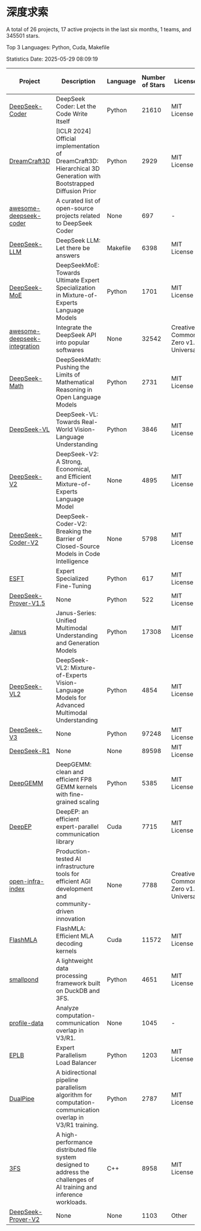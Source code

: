 # 深度求索

A total of 26 projects, 17 active projects in the last six months, 1 teams, and 345501 stars.

Top 3 Languages: Python, Cuda, Makefile

Statistics Date: 2025-05-29 08:09:19

| Project | Description | Language | Number of Stars | License | Creation Date | Last Updated Date | Last Pushed Date |
| --- | --- | --- | --- | --- | --- | --- | --- |
| [DeepSeek-Coder](https://github.com/deepseek-ai/DeepSeek-Coder) | DeepSeek Coder: Let the Code Write Itself | Python | 21610 | MIT License | 2023-10-20 | 2025-05-29 | 2024-05-21 |
| [DreamCraft3D](https://github.com/deepseek-ai/DreamCraft3D) | [ICLR 2024] Official implementation of DreamCraft3D: Hierarchical 3D Generation with Bootstrapped Diffusion Prior | Python | 2929 | MIT License | 2023-10-23 | 2025-05-29 | 2025-04-22 |
| [awesome-deepseek-coder](https://github.com/deepseek-ai/awesome-deepseek-coder) | A curated list of open-source projects related to DeepSeek Coder | None | 697 | - | 2023-11-06 | 2025-05-20 | 2024-04-03 |
| [DeepSeek-LLM](https://github.com/deepseek-ai/DeepSeek-LLM) | DeepSeek LLM: Let there be answers | Makefile | 6398 | MIT License | 2023-11-29 | 2025-05-29 | 2024-02-04 |
| [DeepSeek-MoE](https://github.com/deepseek-ai/DeepSeek-MoE) | DeepSeekMoE: Towards Ultimate Expert Specialization in Mixture-of-Experts Language Models | Python | 1701 | MIT License | 2024-01-02 | 2025-05-28 | 2024-01-16 |
| [awesome-deepseek-integration](https://github.com/deepseek-ai/awesome-deepseek-integration) | Integrate the DeepSeek API into popular softwares | None | 32542 | Creative Commons Zero v1.0 Universal | 2024-01-11 | 2025-05-29 | 2025-05-13 |
| [DeepSeek-Math](https://github.com/deepseek-ai/DeepSeek-Math) | DeepSeekMath: Pushing the Limits of Mathematical Reasoning in Open Language Models | Python | 2731 | MIT License | 2024-02-05 | 2025-05-29 | 2024-04-15 |
| [DeepSeek-VL](https://github.com/deepseek-ai/DeepSeek-VL) | DeepSeek-VL: Towards Real-World Vision-Language Understanding | Python | 3846 | MIT License | 2024-03-07 | 2025-05-29 | 2024-04-24 |
| [DeepSeek-V2](https://github.com/deepseek-ai/DeepSeek-V2) | DeepSeek-V2: A Strong, Economical, and Efficient Mixture-of-Experts Language Model | None | 4895 | MIT License | 2024-04-22 | 2025-05-29 | 2024-09-25 |
| [DeepSeek-Coder-V2](https://github.com/deepseek-ai/DeepSeek-Coder-V2) | DeepSeek-Coder-V2: Breaking the Barrier of Closed-Source Models in Code Intelligence | None | 5798 | MIT License | 2024-06-14 | 2025-05-29 | 2024-09-24 |
| [ESFT](https://github.com/deepseek-ai/ESFT) | Expert Specialized Fine-Tuning | Python | 617 | MIT License | 2024-07-04 | 2025-05-29 | 2025-05-22 |
| [DeepSeek-Prover-V1.5](https://github.com/deepseek-ai/DeepSeek-Prover-V1.5) | None | Python | 522 | MIT License | 2024-08-15 | 2025-05-27 | 2024-08-16 |
| [Janus](https://github.com/deepseek-ai/Janus) | Janus-Series: Unified Multimodal Understanding and Generation Models | Python | 17308 | MIT License | 2024-10-18 | 2025-05-29 | 2025-02-01 |
| [DeepSeek-VL2](https://github.com/deepseek-ai/DeepSeek-VL2) | DeepSeek-VL2: Mixture-of-Experts Vision-Language Models for Advanced Multimodal Understanding | Python | 4854 | MIT License | 2024-12-13 | 2025-05-29 | 2025-02-26 |
| [DeepSeek-V3](https://github.com/deepseek-ai/DeepSeek-V3) | None | Python | 97248 | MIT License | 2024-12-26 | 2025-05-29 | 2025-04-09 |
| [DeepSeek-R1](https://github.com/deepseek-ai/DeepSeek-R1) | None | None | 89598 | MIT License | 2025-01-20 | 2025-05-29 | 2025-04-09 |
| [DeepGEMM](https://github.com/deepseek-ai/DeepGEMM) | DeepGEMM: clean and efficient FP8 GEMM kernels with fine-grained scaling | Python | 5385 | MIT License | 2025-02-13 | 2025-05-29 | 2025-05-27 |
| [DeepEP](https://github.com/deepseek-ai/DeepEP) | DeepEP: an efficient expert-parallel communication library | Cuda | 7715 | MIT License | 2025-02-17 | 2025-05-29 | 2025-05-28 |
| [open-infra-index](https://github.com/deepseek-ai/open-infra-index) | Production-tested AI infrastructure tools for efficient AGI development and community-driven innovation | None | 7788 | Creative Commons Zero v1.0 Universal | 2025-02-21 | 2025-05-29 | 2025-05-15 |
| [FlashMLA](https://github.com/deepseek-ai/FlashMLA) | FlashMLA: Efficient MLA decoding kernels | Cuda | 11572 | MIT License | 2025-02-21 | 2025-05-29 | 2025-04-29 |
| [smallpond](https://github.com/deepseek-ai/smallpond) | A lightweight data processing framework built on DuckDB and 3FS. | Python | 4651 | MIT License | 2025-02-24 | 2025-05-29 | 2025-03-05 |
| [profile-data](https://github.com/deepseek-ai/profile-data) | Analyze computation-communication overlap in V3/R1. | None | 1045 | - | 2025-02-26 | 2025-05-28 | 2025-03-21 |
| [EPLB](https://github.com/deepseek-ai/EPLB) | Expert Parallelism Load Balancer | Python | 1203 | MIT License | 2025-02-26 | 2025-05-29 | 2025-03-24 |
| [DualPipe](https://github.com/deepseek-ai/DualPipe) | A bidirectional pipeline parallelism algorithm for computation-communication overlap in V3/R1 training. | Python | 2787 | MIT License | 2025-02-26 | 2025-05-28 | 2025-03-10 |
| [3FS](https://github.com/deepseek-ai/3FS) |  A high-performance distributed file system designed to address the challenges of AI training and inference workloads.  | C++ | 8958 | MIT License | 2025-02-27 | 2025-05-29 | 2025-05-21 |
| [DeepSeek-Prover-V2](https://github.com/deepseek-ai/DeepSeek-Prover-V2) | None | None | 1103 | Other | 2025-04-30 | 2025-05-27 | 2025-04-30 |
